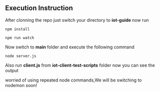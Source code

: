 
## Execution Instruction 

After clonning the repo just switch your directory to **iot-guide** now run

```
npm install
```
```
npm run watch
```
Now switch to **main** folder and execute the following command
```
node server.js
```
Also run **client.js** from **iot-client-test-scripts** folder now you can see the output

worried of using repeated node commands,We will be switching to nodemon soon!
